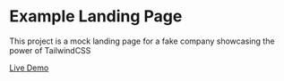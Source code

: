 # Example Landing Page

This project is a mock landing page for a fake company showcasing the power of TailwindCSS

[Live Demo](https://mgramigna.github.io/saas-marketing-site/)
